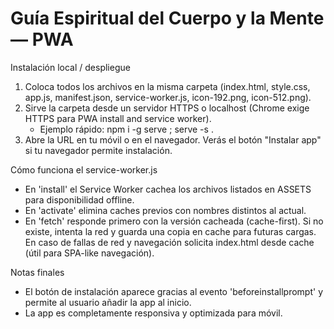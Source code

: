 Guía Espiritual del Cuerpo y la Mente — PWA
==========================================

Instalación local / despliegue
1. Coloca todos los archivos en la misma carpeta (index.html, style.css, app.js, manifest.json, service-worker.js, icon-192.png, icon-512.png).
2. Sirve la carpeta desde un servidor HTTPS o localhost (Chrome exige HTTPS para PWA install and service worker).
   - Ejemplo rápido: npm i -g serve ; serve -s .
3. Abre la URL en tu móvil o en el navegador. Verás el botón "Instalar app" si tu navegador permite instalación.

Cómo funciona el service-worker.js
- En 'install' el Service Worker cachea los archivos listados en ASSETS para disponibilidad offline.
- En 'activate' elimina caches previos con nombres distintos al actual.
- En 'fetch' responde primero con la versión cacheada (cache-first). Si no existe, intenta la red y guarda una copia en cache para futuras cargas. En caso de fallas de red y navegación solicita index.html desde cache (útil para SPA-like navegación).

Notas finales
- El botón de instalación aparece gracias al evento 'beforeinstallprompt' y permite al usuario añadir la app al inicio.
- La app es completamente responsiva y optimizada para móvil.

